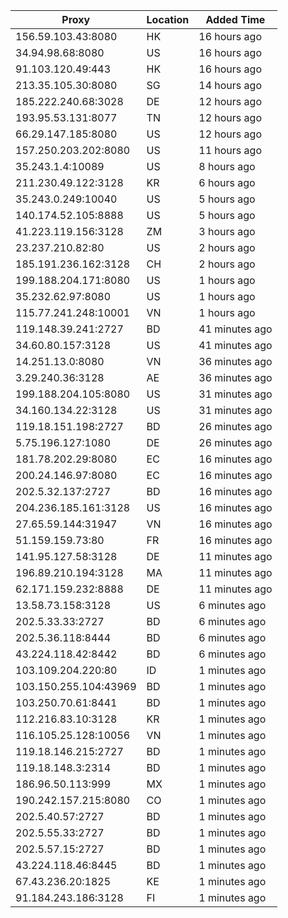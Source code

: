 | Proxy | Location | Added Time |
|---------|----------|------------|
| 156.59.103.43:8080 | HK | 16 hours ago |
| 34.94.98.68:8080 | US | 16 hours ago |
| 91.103.120.49:443 | HK | 16 hours ago |
| 213.35.105.30:8080 | SG | 14 hours ago |
| 185.222.240.68:3028 | DE | 12 hours ago |
| 193.95.53.131:8077 | TN | 12 hours ago |
| 66.29.147.185:8080 | US | 12 hours ago |
| 157.250.203.202:8080 | US | 11 hours ago |
| 35.243.1.4:10089 | US | 8 hours ago |
| 211.230.49.122:3128 | KR | 6 hours ago |
| 35.243.0.249:10040 | US | 5 hours ago |
| 140.174.52.105:8888 | US | 5 hours ago |
| 41.223.119.156:3128 | ZM | 3 hours ago |
| 23.237.210.82:80 | US | 2 hours ago |
| 185.191.236.162:3128 | CH | 2 hours ago |
| 199.188.204.171:8080 | US | 1 hours ago |
| 35.232.62.97:8080 | US | 1 hours ago |
| 115.77.241.248:10001 | VN | 1 hours ago |
| 119.148.39.241:2727 | BD | 41 minutes ago |
| 34.60.80.157:3128 | US | 41 minutes ago |
| 14.251.13.0:8080 | VN | 36 minutes ago |
| 3.29.240.36:3128 | AE | 36 minutes ago |
| 199.188.204.105:8080 | US | 31 minutes ago |
| 34.160.134.22:3128 | US | 31 minutes ago |
| 119.18.151.198:2727 | BD | 26 minutes ago |
| 5.75.196.127:1080 | DE | 26 minutes ago |
| 181.78.202.29:8080 | EC | 16 minutes ago |
| 200.24.146.97:8080 | EC | 16 minutes ago |
| 202.5.32.137:2727 | BD | 16 minutes ago |
| 204.236.185.161:3128 | US | 16 minutes ago |
| 27.65.59.144:31947 | VN | 16 minutes ago |
| 51.159.159.73:80 | FR | 16 minutes ago |
| 141.95.127.58:3128 | DE | 11 minutes ago |
| 196.89.210.194:3128 | MA | 11 minutes ago |
| 62.171.159.232:8888 | DE | 11 minutes ago |
| 13.58.73.158:3128 | US | 6 minutes ago |
| 202.5.33.33:2727 | BD | 6 minutes ago |
| 202.5.36.118:8444 | BD | 6 minutes ago |
| 43.224.118.42:8442 | BD | 6 minutes ago |
| 103.109.204.220:80 | ID | 1 minutes ago |
| 103.150.255.104:43969 | BD | 1 minutes ago |
| 103.250.70.61:8441 | BD | 1 minutes ago |
| 112.216.83.10:3128 | KR | 1 minutes ago |
| 116.105.25.128:10056 | VN | 1 minutes ago |
| 119.18.146.215:2727 | BD | 1 minutes ago |
| 119.18.148.3:2314 | BD | 1 minutes ago |
| 186.96.50.113:999 | MX | 1 minutes ago |
| 190.242.157.215:8080 | CO | 1 minutes ago |
| 202.5.40.57:2727 | BD | 1 minutes ago |
| 202.5.55.33:2727 | BD | 1 minutes ago |
| 202.5.57.15:2727 | BD | 1 minutes ago |
| 43.224.118.46:8445 | BD | 1 minutes ago |
| 67.43.236.20:1825 | KE | 1 minutes ago |
| 91.184.243.186:3128 | FI | 1 minutes ago |
